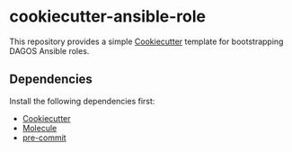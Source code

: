 # cookiecutter-ansible-role

This repository provides a simple [Cookiecutter](https://github.com/cookiecutter/cookiecutter) template for bootstrapping DAGOS Ansible roles.

## Dependencies

Install the following dependencies first:

* [Cookiecutter](https://github.com/cookiecutter/cookiecutter)
* [Molecule](https://molecule.readthedocs.io/en/latest/)
* [pre-commit](https://pre-commit.com/)
